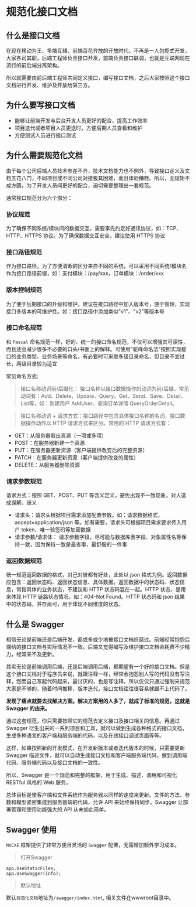 # 规范化接口文档

## 什么是接口文档
在现在移动为王、多端互辅、前端百花齐放的开放时代，不再是一人包揽式开发，大家各司其职，后端工程师负责接口开发，前端负责接口联调，也就是互联网现在流行的前后端分离架构。

所以就需要由前后端工程师共同定义接口，编写接口文档，之后大家按照这个接口文档进行开发、维护及开放给第三方。

## 为什么要写接口文档
- 能够让前端开发与后台开发人员更好的配合，提高工作效率
- 项目迭代或者项目人员更迭时，方便后期人员查看和维护
- 方便测试人员进行接口测试

## 为什么需要规范化文档
由于每个公司后端人员技术参差不齐，技术文档能力也不例外，导致接口定义及文档五花八门，不同项目或不同公司对接极其困难，而且体验糟糕。所以，无规矩不成方圆，为了开发人员间更好的配合，迫切需要整理出一套规范。

通常接口规范分为六个部分：

### 协议规范
为了确保不同系统/模块间的数据交互，需要事先约定好通讯协议，如：TCP、HTTP、HTTPS 协议。为了确保数据交互安全，建议使用 HTTPS 协议

### 接口路径规范
作为接口路径，为了方便清晰的区分来自不同的系统，可以采用不同系统/模块名作为接口路径前缀，如：支付模块：/pay/xxx，订单模块：/order/xxx

### 版本控制规范
为了便于后期接口的升级和维护，建议在接口路径中加入版本号，便于管理，实现接口多版本的可维护性。如：接口路径中添加类似"v1"、"v2"等版本号

### 接口命名规范
和 `Pascal` 命名规范一样，好的、统一的接口命名规范，不仅可以增强其可读性，而且还会减少很多不必要的口头/书面上的解释。可使用"驼峰命名法"按照实现接口的业务类型、业务场景等命名，有必要时可采取多级目录命名，但目录不宜过长，两级目录较为适宜

常见命名方式:
> 接口名称动词前/后缀化： 接口名称以接口数据操作的动词为前/后缀，常见动词有：Add、Delete、Update、Query、Get、Send、Save、Detail、List等，如：新建用户 AddUser、查询订单详情 QueryOrderDetail。

> 接口名称动词 + 请求方式：接口路径中包含具体接口名称的名词，接口数据操作动作以 HTTP 请求方式来区分。常用的 HTTP 请求方式有：
- GET：从服务器取出资源（一项或多项）
- POST：在服务器新建一个资源
- PUT：在服务器更新资源（客户端提供改变后的完整资源）
- PATCH：在服务器更新资源（客户端提供改变的属性）
- DELETE：从服务器删除资源

### 请求参数规范
请求方式：按照 GET、POST、PUT 等含义定义，避免出现不一致现象，对人造成误解、歧义

- 请求头：请求头根据项目需求添加配置参数。如：请求数据格式，accept=application/json 等。如有需要，请求头可根据项目需求要求传入用户 token、唯一验签码等加密数据
- 请求参数/请求体： 请求参数字段，尽可能与数据库表字段、对象属性名等保持一致，因为保持一致是最省事，最舒服的一件事

### 返回数据规范
统一规范返回数据的格式，对己对彼都有好处，此处以 json 格式为例。返回数据应包含：返回状态码、返回状态信息、具体数据。返回数据中的状态码、状态信息，常指具体的业务状态，不建议和 HTTP 状态码混在一起。HTTP 状态，是用来体现 HTTP 链路状态情况，如：404-Not Found。HTTP 状态码和 json 结果中的状态码，并存尚可，用于体现不同维度的状态。

## 什么是 Swagger
相信无论是前端还是后端开发，都或多或少地被接口文档折磨过。前端经常抱怨后端给的接口文档与实际情况不一致。后端又觉得编写及维护接口文档会耗费不少精力，经常来不及更新。

其实无论是前端调用后端，还是后端调用后端，都期望有一个好的接口文档。但是这个接口文档对于程序员来说，就跟注释一样，经常会抱怨别人写的代码没有写注释，然而自己写起代码起来，最讨厌的，也是写注释。所以仅仅只通过强制来规范大家是不够的，随着时间推移，版本迭代，接口文档往往很容易就跟不上代码了。

**发现了痛点就要去找解决方案。解决方案用的人多了，就成了标准的规范，这就是 Swagger 的由来。**

通过这套规范，你只需要按照它的规范去定义接口及接口相关的信息。再通过 Swagger 衍生出来的一系列项目和工具，就可以做到生成各种格式的接口文档，生成多种语言的客户端和服务端的代码，以及在线接口调试页面等等。

这样，如果按照新的开发模式，在开发新版本或者迭代版本的时候，只需要更新 Swagger 描述文件，就可以自动生成接口文档和客户端服务端代码，做到调用端代码、服务端代码以及接口文档的一致性。

所以，Swagger 是一个规范和完整的框架，用于生成、描述、调用和可视化RESTful 风格的 Web 服务。

总体目标是使客户端和文件系统作为服务器以同样的速度来更新。文件的方法、参数和模型紧密集成到服务器端的代码，允许 API 来始终保持同步。Swagger 让部署管理和使用功能强大的 API 从未如此简单。

## Swagger 使用
`MVCXE` 框架提供了非常方便且灵活的 `Swagger` 配置，无需增加额外学习成本。

> 打开Swagger

	app.UseStaticFiles;
	app.UseSwagger(info);
	
> 默认地址

默认`规范化文档`地址为`/swagger/index.html`, 相关文件在wwwroot目录中。

	